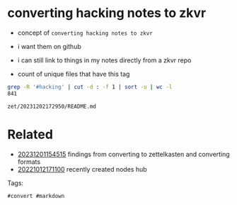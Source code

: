 # converting hacking notes to zkvr

- concept of `converting hacking notes to zkvr`
- i want them on github
- i can still link to things in my notes directly from a zkvr repo

- count of unique files that have this tag
```bash
grep -R '#hacking' | cut -d : -f 1 | sort -u | wc -l
841
```

` zet/20231202172950/README.md `

# Related

- [20231201154515](/zet/20231201154515/README.md) findings from converting to zettelkasten and converting formats
- [20221012171100](/zet/20221012171100/README.md) recently created nodes hub

Tags:

    #convert #markdown
